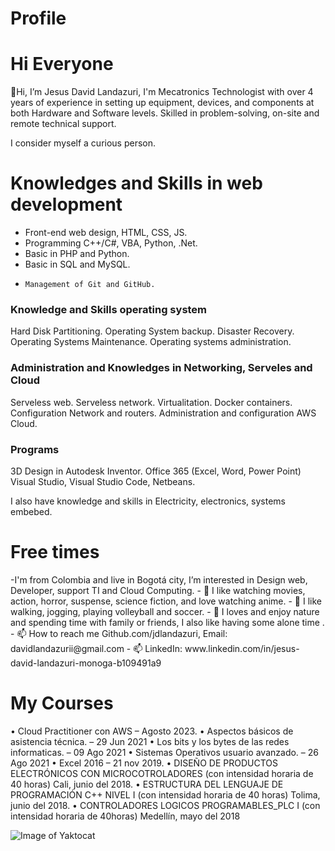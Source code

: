 <h1> Profile </h1>
  
  <h1> Hi Everyone </h1>
  
👋Hi, I’m Jesus David Landazuri, I'm Mecatronics Technologist with over 4 years of experience in setting up equipment, 
devices, and components at both Hardware and Software levels. Skilled in problem-solving, on-site and remote technical support.

I consider myself a curious person.

<h1>Knowledges and Skills in web development</h1>
<ul>
  <li>
    Front-end web design, HTML, CSS, JS.
  </li>
  <li>
     Programming C++/C#, VBA, Python, .Net.
  </li>
  <li>
    Basic in PHP and Python.
  </li>
  <li>
    Basic in SQL and MySQL.
  </li>
  <li>
    
    Management of Git and GitHub.
  </li>
</ul>

<h3>Knowledge and Skills operating system</h3>
Hard Disk Partitioning.
Operating System backup.
Disaster Recovery.
Operating Systems Maintenance.
Operating systems administration.

<h3> Administration and Knowledges in Networking, Serveles and Cloud </h3>
Serveless web.
Serveless network.
Virtualitation.
Docker containers.
Configuration Network and routers.
Administration and configuration AWS Cloud.

<h3>Programs</h3>
3D Design in Autodesk Inventor.
Office 365 (Excel, Word, Power Point)
Visual Studio, Visual Studio Code, Netbeans.

I also have knowledge and skills in Electricity, electronics, systems embebed.

<h1> Free times </h1>
-I'm from Colombia and live in Bogotá city, I’m interested in Design web, Developer, support TI and Cloud Computing.  
- 👀 I like watching movies, action, horror, suspense, science fiction, and love watching anime.
- 🌱 I like walking, jogging, playing volleyball and soccer.
- 💞️ I loves and enjoy nature and spending time with family or friends, I also like having some alone time .
- 📫 How to reach me Github.com/jdlandazuri, Email: davidlandazurii@gmail.com
- 📫 LinkedIn: www.linkedin.com/in/jesus-david-landazuri-monoga-b109491a9

<h1> My Courses </h1>
• Cloud Practitioner con AWS – Agosto 2023.
• Aspectos básicos de asistencia técnica. – 29 Jun 2021
• Los bits y los bytes de las redes informaticas. – 09 Ago 2021
• Sistemas Operativos usuario avanzado. – 26 Ago 2021
• Excel 2016 – 21 nov 2019.
• DISEÑO DE PRODUCTOS ELECTRÓNICOS CON 
MICROCOTROLADORES (con intensidad horaria de 40 horas) Cali, 
junio del 2018.
• ESTRUCTURA DEL LENGUAJE DE PROGRAMACIÓN C++ NIVEL I 
(con intensidad horaria de 40 horas) Tolima, junio del 2018.
• CONTROLADORES LOGICOS PROGRAMABLES_PLC I (con 
intensidad horaria de 40horas) Medellín, mayo del 2018


![Image of Yaktocat](https://octodex.github.com/images/yaktocat.png)
<!---
jdlandazuri/jdlandazuri is a ✨ special ✨ repository because its `README.md` (this file) appears on your GitHub profile.
You can click the Preview link to take a look at your changes.
--->
